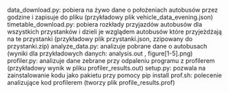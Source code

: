 data_download.py: pobiera na żywo dane o położeniach autobusów przez godzine i zapisuje do pliku (przykładowy plik vehicle_data_evening.json)
timetable_download.py: pobiera rozkłady przyjazdów autobusów dla wszystkich przystanków i dzieli je wzglądem autobusów które przyjeżdżają na te przystanki (przykładowy plik przystanki.json, zzipowany do przystanki.zip)
analyze_data.py: analizuje pobrane dane o autobusach (wyniki dla przykładowych danych: analysis.out , figure[1-5].png)
profiler.py: analizuje dane zebrane przy odpaleniu programu z profilerem (przykładowy wynik w pliku profiler_results.out)
setup.py: pozwala na zainstalowanie kodu jako pakietu przy pomocy pip install
prof.sh: polecenie analizujące kod profilerem (tworzy plik profile_results.prof)
